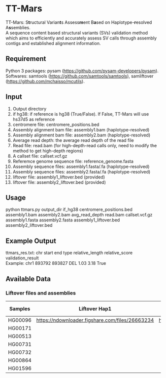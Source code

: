 # TT-Mars

TT-Mars: S**t**ructural Varian**t**s Assess**m**ent B**a**sed on Haplotype-**r**esolved A**s**semblies.  
A sequence content based structural variants (SVs) validation method which aims to efficiently and accurately assess SV calls through assembly contigs and established alignment information.  

## Requirement

Python 3 packages: pysam (https://github.com/pysam-developers/pysam).  
Softwares: samtools (https://github.com/samtools/samtools), samliftover (https://github.com/mchaisso/mcutils).

## Input

1. Output directory  
2. if hg38: if reference is hg38 (True/False). If False, TT-Mars will use hs37d5 as reference  
3. centromere file: centromere_positions.bed  
4. Assembly alignment bam file: assembly1.bam (haplotype-resolved)  
5. Assembly alignment bam file: assembly2.bam (haplotype-resolved)  
6. Average read depth: the average read depth of the read file  
7. Read file: read.bam (for high-depth-read calls only, need to modify the method to get high-depth regions)  
8. A callset file: callset.vcf.gz  
9. Referemce genome sequence file: reference_genome.fasta  
10. Assembly sequence files: assembly1.fasta/.fa (haplotype-resolved)  
11. Assembly sequence files: assembly2.fasta/.fa (haplotype-resolved)  
12. liftover file: assembly1_liftover.bed (provided)  
13. liftover file: assembly2_liftover.bed (provided)

## Usage

python ttmars.py output_dir if_hg38 centromere_positions.bed assembly1.bam assembly2.bam avg_read_depth read.bam callset.vcf.gz assembly1.fasta assembly2.fasta assembly1_liftover.bed assembly2_liftover.bed

## Example Output

ttmars_res.txt: chr start end type relative_length relative_score validation_result  
Example: chr1	893792	893827	DEL	1.03	3.18	True

## Available Data

### Liftover files and assemblies  
| Samples      | Liftover Hap1 | Liftover Hap2     | Assembly Hap1 | Assembly Hap2     |
| :----:      |    :----:   |        :----: |    :----:   |        :----: |
| HG00096 | https://ndownloader.figshare.com/files/26663234 | https://ndownloader.figshare.com/files/26663231 |   |      |
| HG00171 |  |  |   |      |
| HG00513 |  |  |   |      |
| HG00731 |  |  |   |      |
| HG00732 |  |  |   |      |
| HG00864 |  |  |   |      |
| HG01596 |  |  |   |      |
